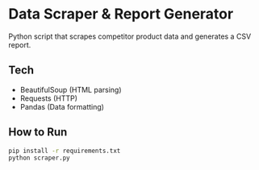 # Data Scraper & Report Generator

Python script that scrapes competitor product data and generates a CSV report.

## Tech
- BeautifulSoup (HTML parsing)
- Requests (HTTP)
- Pandas (Data formatting)

## How to Run
```bash
pip install -r requirements.txt
python scraper.py
